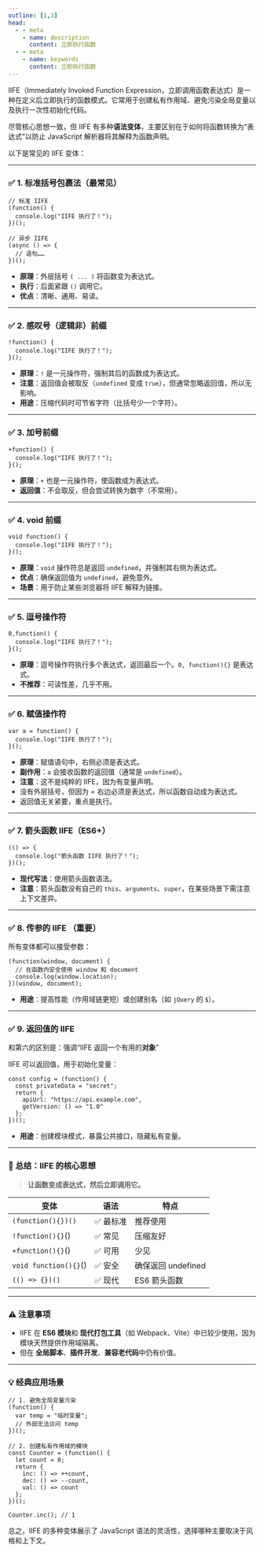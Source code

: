```yaml
---
outline: [1,3]
head:
  - - meta
    - name: description
      content: 立即执行函数
  - - meta
    - name: keywords
      content: 立即执行函数
---
```


IIFE（Immediately Invoked Function Expression，立即调用函数表达式）是一种在定义后立即执行的函数模式。它常用于创建私有作用域、避免污染全局变量以及执行一次性初始化代码。

尽管核心思想一致，但 IIFE 有多种**语法变体**，主要区别在于如何将函数转换为“表达式”以防止 JavaScript 解析器将其解释为函数声明。

以下是常见的 IIFE 变体：

------

### ✅ 1. 标准括号包裹法（最常见）

```
// 标准 IIFE
(function() {
  console.log("IIFE 执行了！");
})();

// 异步 IIFE
(async () => {
  // 语句……
})();
```

- **原理**：外层括号 `( ... )` 将函数变为表达式。
- **执行**：后面紧跟 `()` 调用它。
- **优点**：清晰、通用、易读。

------



### ✅ 2. 感叹号（逻辑非）前缀



```
!function() {
  console.log("IIFE 执行了！");
}();
```

- **原理**：`!` 是一元操作符，强制其后的函数成为表达式。
- **注意**：返回值会被取反（`undefined` 变成 `true`），但通常忽略返回值，所以无影响。
- **用途**：压缩代码时可节省字符（比括号少一个字符）。

------

### ✅ 3. 加号前缀

```
+function() {
  console.log("IIFE 执行了！");
}();
```

- **原理**：`+` 也是一元操作符，使函数成为表达式。
- **返回值**：不会取反，但会尝试转换为数字（不常用）。

------

### ✅ 4. void 前缀

```
void function() {
  console.log("IIFE 执行了！");
}();
```

- **原理**：`void` 操作符总是返回 `undefined`，并强制其右侧为表达式。
- **优点**：确保返回值为 `undefined`，避免意外。
- **场景**：用于防止某些浏览器将 IIFE 解释为链接。

------

### ✅ 5. 逗号操作符

```
0,function() {
  console.log("IIFE 执行了！");
}();
```

- **原理**：逗号操作符执行多个表达式，返回最后一个。`0, function(){}` 是表达式。
- **不推荐**：可读性差，几乎不用。

------

### ✅ 6. 赋值操作符

```
var a = function() {
  console.log("IIFE 执行了！");
}();
```

- **原理**：赋值语句中，右侧必须是表达式。
- **副作用**：`a` 会接收函数的返回值（通常是 `undefined`）。
- **注意**：这不是纯粹的 IIFE，因为有变量声明。
- 没有外层括号，但因为 = 右边必须是表达式，所以函数自动成为表达式。
- 返回值无关紧要，重点是执行。

------

### ✅ 7. 箭头函数 IIFE（ES6+）

```
(() => {
  console.log("箭头函数 IIFE 执行了！");
})();
```

- **现代写法**：使用箭头函数语法。
- **注意**：箭头函数没有自己的 `this`、`arguments`、`super`，在某些场景下需注意上下文差异。

------

### ✅ 8. 传参的 IIFE （重要）

所有变体都可以接受参数：

```
(function(window, document) {
  // 在函数内安全使用 window 和 document
  console.log(window.location);
})(window, document);
```

- **用途**：提高性能（作用域链更短）或创建别名（如 `jQuery` 的 `$`）。

------

### ✅ 9. 返回值的 IIFE

和第六的区别是：强调“IIFE 返回一个有用的**对象**”

IIFE 可以返回值，用于初始化变量：

```
const config = (function() {
  const privateData = "secret";
  return {
    apiUrl: "https://api.example.com",
    getVersion: () => "1.0"
  };
})();
```

- **用途**：创建模块模式，暴露公共接口，隐藏私有变量。

------

### 📌 总结：IIFE 的核心思想

> **让函数变成表达式，然后立即调用它。**

| 变体                  | 语法     | 特点               |
| --------------------- | -------- | ------------------ |
| `(function(){})()`    | ✅ 最标准 | 推荐使用           |
| `!function(){}`()     | ✅ 常见   | 压缩友好           |
| `+function(){}`()     | ✅ 可用   | 少见               |
| `void function(){}`() | ✅ 安全   | 确保返回 undefined |
| `(() => {})()`        | ✅ 现代   | ES6 箭头函数       |

------

### ⚠️ 注意事项

- IIFE 在 **ES6 模块**和 **现代打包工具**（如 Webpack、Vite）中已较少使用，因为模块天然提供作用域隔离。
- 但在 **全局脚本**、**插件开发**、**兼容老代码**中仍有价值。

------

### 💡 经典应用场景

```
// 1. 避免全局变量污染
(function() {
  var temp = "临时变量";
  // 外部无法访问 temp
})();

// 2. 创建私有作用域的模块
const Counter = (function() {
  let count = 0;
  return {
    inc: () => ++count,
    dec: () => --count,
    val: () => count
  };
})();

Counter.inc(); // 1
```

总之，IIFE 的多种变体展示了 JavaScript 语法的灵活性，选择哪种主要取决于风格和上下文。